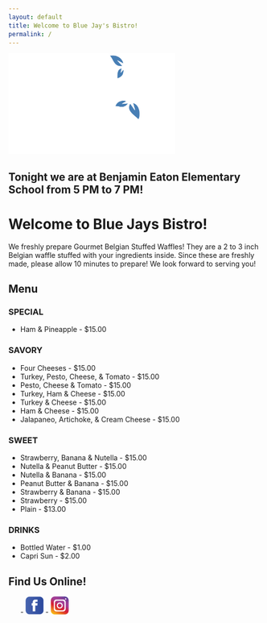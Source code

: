 ```yaml
---
layout: default
title: Welcome to Blue Jay's Bistro!
permalink: /
---
```


<img src="/assets/images/logo-white.svg" alt="Blue Jays Bistro: A Culinary Experience" height="200" class="logo" />

## Tonight we are at Benjamin Eaton Elementary School from 5 PM to 7 PM!

# Welcome to Blue Jays Bistro!

We freshly prepare Gourmet Belgian Stuffed Waffles! They are a 2 to 3 inch
Belgian waffle stuffed with your ingredients inside. Since these are freshly made,
please allow 10 minutes to prepare! We look forward to serving you!

## Menu

### SPECIAL

- Ham & Pineapple - $15.00

### SAVORY

- Four Cheeses - $15.00
- Turkey, Pesto, Cheese, & Tomato - $15.00
- Pesto, Cheese & Tomato - $15.00
- Turkey, Ham & Cheese - $15.00
- Turkey & Cheese - $15.00
- Ham & Cheese - $15.00
- Jalapaneo, Artichoke, & Cream Cheese - $15.00

### SWEET

- Strawberry, Banana & Nutella - $15.00
- Nutella & Peanut Butter - $15.00
- Nutella & Banana - $15.00
- Peanut Butter & Banana - $15.00
- Strawberry & Banana - $15.00
- Strawberry - $15.00
- Plain - $13.00

### DRINKS

- Bottled Water - $1.00
- Capri Sun - $2.00

## Find Us Online!

<ul class="social">
- <a href="https://facebook.com/bluejaysbistro" target="_blank" rel="noopener"><img src="/assets/images/icon-facebook.png" alt="Facebook" height="36" /></a>
- <a href="https://www.instagram.com/bluejaysbistro" target="_blank" rel="noopener"><img src="/assets/images/icon-instagram.png" alt="Instagram" height="36" /></a>
</ul>
